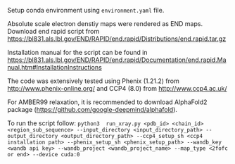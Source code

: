 Setup conda environment using `environment.yaml` file.

Absolute scale electron denstiy maps were rendered as END maps. Download end rapid script from https://bl831.als.lbl.gov/END/RAPID/end.rapid/Distributions/end.rapid.tar.gz
 
Installation manual for the script can be found in https://bl831.als.lbl.gov/END/RAPID/end.rapid/Documentation/end.rapid.Manual.htm#InstallationInstructions

The code was extensively tested using Phenix (1.21.2) from http://www.phenix-online.org/ and CCP4 (8.0) from http://www.ccp4.ac.uk/

For AMBER99 relaxation, it is recommended to download AlphaFold2 package (https://github.com/google-deepmind/alphafold).

To run the script follow:
`python3  run_xray.py <pdb_id> <chain_id> <region_sub_sequence> --input_directory <input_directory_path> --output_directory <output_directory_path> --ccp4_setup_sh <ccp4 installation path> --phenix_setup_sh <phenix_setup_path> --wandb_key <wandb api key> --wandb_project <wandb_project_name> --map_type <2fofc or end> --device cuda:0`